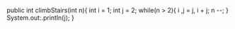 public int climbStairs(int n){
    int i = 1;
    int j = 2;
    while(n > 2){
        i ,j = j, i + j;
        n --;
    }
    System.out:.println(j);
}